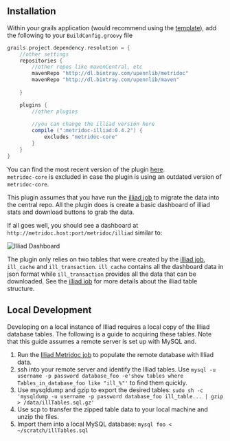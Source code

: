 Installation
------------

Within your grails application (would recommend using the 
[template](https://github.com/metridoc/metridoc-template-grails-app)), add the following to your `BuildConfig.groovy` file

```groovy
grails.project.dependency.resolution = {
    //other settings
    repositories {
        //other repos like mavenCentral, etc
        mavenRepo "http://dl.bintray.com/upennlib/metridoc"
        mavenRepo "http://dl.bintray.com/upennlib/maven"
        
    }

    plugins {
        //other plugins
        
        //you can change the illiad version here
        compile (":metridoc-illiad:0.4.2") {
            excludes "metridoc-core"
        }
    }
}
```

You can find the most recent version of the plugin [here](https://bintray.com/upennlib/metridoc/metridoc-illiad).  
`metridoc-core` is excluded in case the plugin is using an outdated version of `metridoc-core`.

This plugin assumes that you have run the [illiad job](http://github.com/metridoc/metridoc-job-illiad) to migrate the data 
into the central repo.  All the plugin does is create a basic dashboard of illiad stats and download buttons to grab the 
data.

If all goes well, you should see a dashboard at `http://metridoc.host:port/metridoc/illiad` similar to:

![Illiad Dashboard](https://raw.github.com/metridoc/metridoc-grails-illiad/master/docs/dashboardScreenForREADME.png)

The plugin only relies on two tables that were created by the
[illiad job](http://github.com/metridoc/metridoc-job-illiad), `ill_cache` and `ill_transaction`.  `ill_cache` contains
all the dashboard data in json format while `ill_transaction` provides all the data that can be downloaded.  See the 
[illiad job](http://github.com/metridoc/metridoc-job-illiad) for more details about the illiad table structure.


Local Development
-----------

Developing on a local instance of Illiad requires a local copy of the Illiad database tables. The following is a guide to acquiring these tables. Note that this guide assumes a remote server is set up with MySQL and.

1. Run the [Illiad Metridoc job](https://github.com/metridoc/metridoc-job/tree/master/metridoc-job-illiad) to populate the remote database with Illiad data.
2. ssh into your remote server and identify the Illiad tables. Use `mysql -u username -p password database_foo -e'show tables where Tables_in_database_foo like "ill_%"'` to find them quickly. 
3. Use mysqldump and gzip to export the desired tables: `sudo sh -c 'mysqldump -u username -p password database_foo ill_table... | gzip > /data/illTables.sql.gz'`
4. Use scp to transfer the zipped table data to your local machine and unzip the files. 
5. Import them into a local MySQL database: `mysql foo < ~/scratch/illTables.sql`


